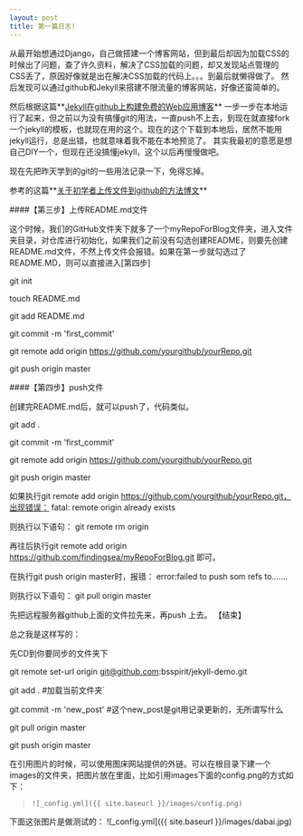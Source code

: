 ```yaml
---
layout: post
title: 第一篇日志!
---
```

从最开始想通过Django，自己做搭建一个博客网站，但到最后却因为加载CSS的时候出了问题，查了许久资料，解决了CSS加载的问题，却又发现站点管理的CSS丢了，原因好像就是出在解决CSS加载的代码上。。。到最后就懒得做了。
然后发现可以通过github和Jekyll来搭建不限流量的博客网站，好像还蛮简单的。

然后根据这篇**[Jekyll在github上构建免费的Web应用博客](http://blog.fens.me/jekyll-bootstarp-github/)** 一步一步在本地运行了起来，但之前以为没有搞懂git的用法，一直push不上去，到现在就直接fork一个jekyll的模板，也就现在用的这个。现在的这个下载到本地后，居然不能用jekyll运行，总是出错，也就意味着我不能在本地预览了。
其实我最初的意愿是想自己DIY一个，但现在还没搞懂jekyll，这个以后再慢慢做吧。

现在先把昨天学到的git的一些用法记录一下，免得忘掉。

参考的这篇**[关于初学者上传文件到github的方法博文](http://blog.csdn.net/steven6977/article/details/10567719)**

####【第三步】上传README.md文件

这个时候，我们的GitHub文件夹下就多了一个myRepoForBlog文件夹，进入文件夹目录，对仓库进行初始化，如果我们之前没有勾选创建README，则要先创建README.md文件，不然上传文件会报错。如果在第一步就勾选过了README.MD，则可以直接进入[第四步]

git init

touch README.md

git add README.md

git commit -m 'first_commit'

git remote add origin https://github.com/yourgithub/yourRepo.git

git push origin master

####【第四步】push文件

创建完README.md后，就可以push了，代码类似。

git add .

git commit -m 'first_commit'

git remote add origin https://github.com/yourgithub/yourRepo.git

git push origin master


如果执行git remote add origin https://github.com/yourgithub/yourRepo.git，出现错误：
fatal: remote origin already exists

则执行以下语句：
git remote rm origin

再往后执行git remote add origin https://github.com/findingsea/myRepoForBlog.git 即可。

在执行git push origin master时，报错：
error:failed to push som refs to.......

则执行以下语句：
git pull origin master

先把远程服务器github上面的文件拉先来，再push 上去。
【结束】


总之我是这样写的：

先CD到你要同步的文件夹下

git remote set-url origin git@github.com:bsspirit/jekyll-demo.git

git add .   #加载当前文件夹`

git commit -m 'new_post' #这个new_post是git用记录更新的，无所谓写什么

git pull origin master

git push origin master

在引用图片的时候，可以使用图床网站提供的外链。可以在根目录下建一个images的文件夹，把图片放在里面，比如引用images下面的config.png的方式如下：

>`![_config.yml]({{ site.baseurl }}/images/config.png)`

 下面这张图片是做测试的：
![_config.yml]({{ site.baseurl }}/images/dabai.jpg)
